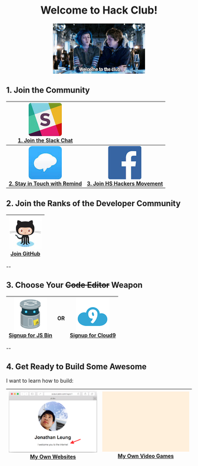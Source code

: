 <div align="center">
  <h1>Welcome to Hack Club!</h1>
  <img src="img/welcome_to_the_club.gif" alt="Welcome to the Club"/>
</div>

## 1. Join the Community

|       [![](img/slack.jpg) <br> 1. Join the Slack Chat](slack.md)       |                                                                             |
|:----------------------------------------------------------------------:|:---------------------------------------------------------------------------:|
| **[![](img/remind.jpg) <br> 2. Stay in Touch with Remind](remind.md)** | **[![](img/facebook.jpg) <br> 3. Join HS Hackers Movement](hs_hackers.md)** |

## 2. Join the Ranks of the Developer Community

| [![](img/github.png) <br> Join GitHub](github/README.md) |
|:----------------------------------------------------:|

--

## 3. Choose Your ~~Code Editor~~ Weapon

| [![](img/js_bin.png) <br> Signup for JS Bin](js_bin.md) | OR | [![](img/c9.png) <br> Signup for Cloud9](cloud9.md) |
|:------------------------------------------------------:|:--:|:------------------------------------------------:|

--

## 4. Get Ready to Build Some Awesome

I want to learn how to build:

| [![](img/portfolio.png) <br> My Own Websites](websites/README.md) | [![](img/dodge.gif) <br> My Own Video Games](video_games.md) |
|---------------------------------------------------------|--------------------------------------------------------|
